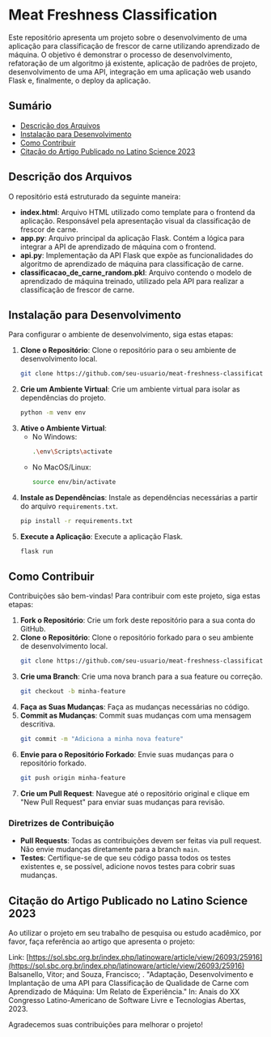 # Meat Freshness Classification

Este repositório apresenta um projeto sobre o desenvolvimento de uma aplicação para classificação de frescor de carne utilizando aprendizado de máquina. O objetivo é demonstrar o processo de desenvolvimento, refatoração de um algoritmo já existente, aplicação de padrões de projeto, desenvolvimento de uma API, integração em uma aplicação web usando Flask e, finalmente, o deploy da aplicação.

## Sumário
- [Descrição dos Arquivos](#descrição-dos-arquivos)
- [Instalação para Desenvolvimento](#instalação-para-desenvolvimento)
- [Como Contribuir](#como-contribuir)
- [Citação do Artigo Publicado no Latino Science 2023](#citação-do-artigo-publicado-no-latino-science-2023)


## Descrição dos Arquivos

O repositório está estruturado da seguinte maneira:

- **index.html**: Arquivo HTML utilizado como template para o frontend da aplicação. Responsável pela apresentação visual da classificação de frescor de carne.
- **app.py**: Arquivo principal da aplicação Flask. Contém a lógica para integrar a API de aprendizado de máquina com o frontend.
- **api.py**: Implementação da API Flask que expõe as funcionalidades do algoritmo de aprendizado de máquina para classificação de carne.
- **classificacao_de_carne_random.pkl**: Arquivo contendo o modelo de aprendizado de máquina treinado, utilizado pela API para realizar a classificação de frescor de carne.

## Instalação para Desenvolvimento

Para configurar o ambiente de desenvolvimento, siga estas etapas:

1. **Clone o Repositório**: Clone o repositório para o seu ambiente de desenvolvimento local.
   ```bash
   git clone https://github.com/seu-usuario/meat-freshness-classification.git
   ```
2. **Crie um Ambiente Virtual**: Crie um ambiente virtual para isolar as dependências do projeto.
   ```bash
   python -m venv env
   ```
3. **Ative o Ambiente Virtual**:
   - No Windows:
     ```bash
     .\env\Scripts\activate
     ```
   - No MacOS/Linux:
     ```bash
     source env/bin/activate
     ```
4. **Instale as Dependências**: Instale as dependências necessárias a partir do arquivo `requirements.txt`.
   ```bash
   pip install -r requirements.txt
   ```
5. **Execute a Aplicação**: Execute a aplicação Flask.
   ```bash
   flask run
   ```
## Como Contribuir

Contribuições são bem-vindas! Para contribuir com este projeto, siga estas etapas:

1. **Fork o Repositório**: Crie um fork deste repositório para a sua conta do GitHub.
2. **Clone o Repositório**: Clone o repositório forkado para o seu ambiente de desenvolvimento local.
   ```bash
   git clone https://github.com/seu-usuario/meat-freshness-classification.git
   ```
3. **Crie uma Branch**: Crie uma nova branch para a sua feature ou correção.
   ```bash
   git checkout -b minha-feature
   ```
4. **Faça as Suas Mudanças**: Faça as mudanças necessárias no código.
5. **Commit as Mudanças**: Commit suas mudanças com uma mensagem descritiva.
   ```bash
   git commit -m "Adiciona a minha nova feature"
   ```
6. **Envie para o Repositório Forkado**: Envie suas mudanças para o repositório forkado.
   ```bash
   git push origin minha-feature
   ```
7. **Crie um Pull Request**: Navegue até o repositório original e clique em "New Pull Request" para enviar suas mudanças para revisão.

### Diretrizes de Contribuição

- **Pull Requests**: Todas as contribuições devem ser feitas via pull request. Não envie mudanças diretamente para a branch `main`.
- **Testes**: Certifique-se de que seu código passa todos os testes existentes e, se possível, adicione novos testes para cobrir suas mudanças.

## Citação do Artigo Publicado no Latino Science 2023

Ao utilizar o projeto em seu trabalho de pesquisa ou estudo acadêmico, por favor, faça referência ao artigo que apresenta o projeto:

Link: [https://sol.sbc.org.br/index.php/latinoware/article/view/26093/25916](https://sol.sbc.org.br/index.php/latinoware/article/view/26093/25916)  
Balsanello, Vitor; and Souza, Francisco; . "Adaptação, Desenvolvimento e Implantação de uma API para Classificação de Qualidade de Carne com Aprendizado de Máquina: Um Relato de Experiência." In: Anais do XX Congresso Latino-Americano de Software Livre e Tecnologias Abertas, 2023.

Agradecemos suas contribuições para melhorar o projeto!

